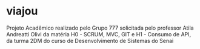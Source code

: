 # viajou
Projeto Acadêmico realizado pelo Grupo 777 solicitada pelo professor Atila Andreatti Olivi da matéria H0 - SCRUM, MVC, GIT e H1 - Consumo de API, da turma 2DM do curso de Desenvolvimento de Sistemas do Senai
